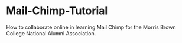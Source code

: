 # Mail-Chimp-Tutorial
How to collaborate online in learning Mail Chimp for the Morris Brown College National Alumni Association.
